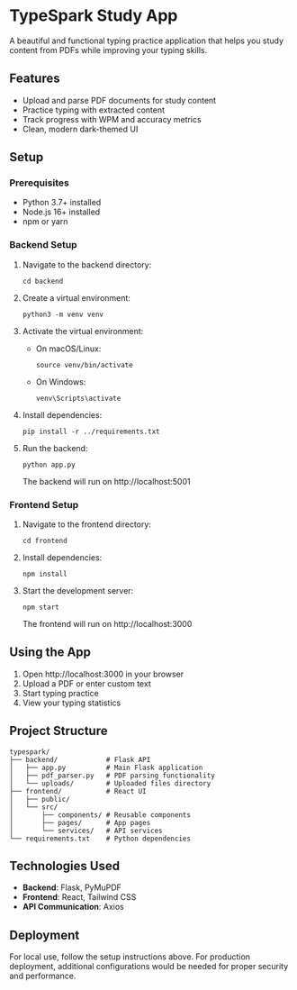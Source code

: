 # TypeSpark Study App

A beautiful and functional typing practice application that helps you study content from PDFs while improving your typing skills.

## Features

- Upload and parse PDF documents for study content
- Practice typing with extracted content
- Track progress with WPM and accuracy metrics
- Clean, modern dark-themed UI

## Setup

### Prerequisites

- Python 3.7+ installed
- Node.js 16+ installed
- npm or yarn

### Backend Setup

1. Navigate to the backend directory:
   ```
   cd backend
   ```

2. Create a virtual environment:
   ```
   python3 -m venv venv
   ```

3. Activate the virtual environment:
   - On macOS/Linux:
     ```
     source venv/bin/activate
     ```
   - On Windows:
     ```
     venv\Scripts\activate
     ```

4. Install dependencies:
   ```
   pip install -r ../requirements.txt
   ```

5. Run the backend:
   ```
   python app.py
   ```
   
   The backend will run on http://localhost:5001

### Frontend Setup

1. Navigate to the frontend directory:
   ```
   cd frontend
   ```

2. Install dependencies:
   ```
   npm install
   ```

3. Start the development server:
   ```
   npm start
   ```
   
   The frontend will run on http://localhost:3000

## Using the App

1. Open http://localhost:3000 in your browser
2. Upload a PDF or enter custom text
3. Start typing practice
4. View your typing statistics

## Project Structure

```
typespark/
├── backend/            # Flask API
│   ├── app.py          # Main Flask application
│   ├── pdf_parser.py   # PDF parsing functionality
│   └── uploads/        # Uploaded files directory
├── frontend/           # React UI
│   ├── public/
│   └── src/
│       ├── components/ # Reusable components
│       ├── pages/      # App pages
│       └── services/   # API services
└── requirements.txt    # Python dependencies
```

## Technologies Used

- **Backend**: Flask, PyMuPDF
- **Frontend**: React, Tailwind CSS
- **API Communication**: Axios

## Deployment

For local use, follow the setup instructions above. For production deployment, additional configurations would be needed for proper security and performance.
